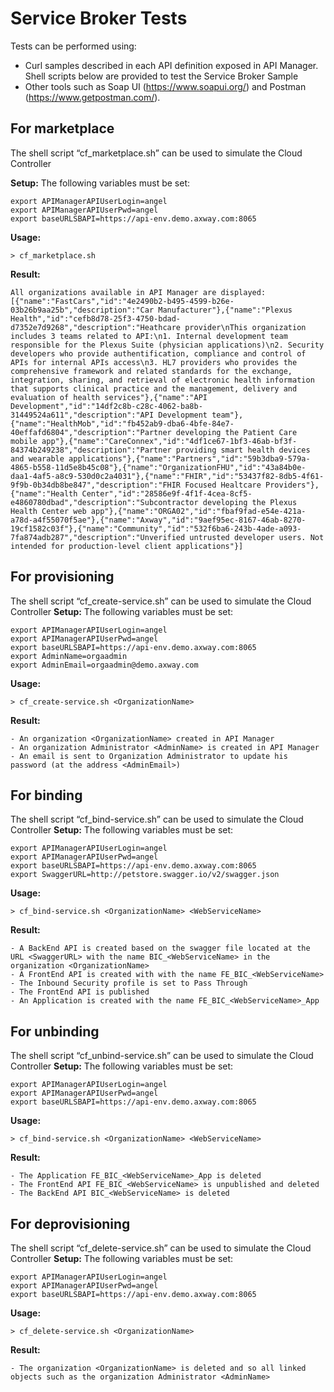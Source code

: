 # Service Broker Tests

Tests can be performed using:
- Curl samples described in each API definition exposed in API Manager. Shell scripts below are provided to test the Service Broker Sample
- Other tools such as Soap UI (https://www.soapui.org/) and Postman (https://www.getpostman.com/).


## For marketplace
The shell script “cf_marketplace.sh” can be used to simulate the Cloud Controller

**Setup:**
The following variables must be set:
```
export APIManagerAPIUserLogin=angel
export APIManagerAPIUserPwd=angel
export baseURLSBAPI=https://api-env.demo.axway.com:8065
```

**Usage:** 
```
> cf_marketplace.sh
```

**Result:**
```
All organizations available in API Manager are displayed: 
[{"name":"FastCars","id":"4e2490b2-b495-4599-b26e-03b26b9aa25b","description":"Car Manufacturer"},{"name":"Plexus Health","id":"cefb8d78-25f3-4750-bdad-d7352e7d9268","description":"Heathcare provider\nThis organization includes 3 teams related to API:\n1. Internal development team responsible for the Plexus Suite (physician applications)\n2. Security developers who provide authentification, compliance and control of APIs for internal APIs access\n3. HL7 providers who provides the comprehensive framework and related standards for the exchange, integration, sharing, and retrieval of electronic health information that supports clinical practice and the management, delivery and evaluation of health services"},{"name":"API Development","id":"14df2c8b-c28c-4062-ba8b-31449524a611","description":"API Development team"},{"name":"HealthMob","id":"fb452ab9-dba6-4bfe-84e7-40effafd6804","description":"Partner developing the Patient Care mobile app"},{"name":"CareConnex","id":"4df1ce67-1bf3-46ab-bf3f-84374b249238","description":"Partner providing smart health devices and wearable applications"},{"name":"Partners","id":"59b3dba9-579a-4865-b558-11d5e8b45c08"},{"name":"OrganizationFHU","id":"43a84b0e-daa1-4af5-a8c9-530d0c2a4031"},{"name":"FHIR","id":"53437f82-8db5-4f61-9f9b-0b34db8be847","description":"FHIR Focused Healtcare Providers"},{"name":"Health Center","id":"28586e9f-4f1f-4cea-8cf5-e4860780dbad","description":"Subcontractor developing the Plexus Health Center web app"},{"name":"ORGA02","id":"fbaf9fad-e54e-421a-a78d-a4f55070f5ae"},{"name":"Axway","id":"9aef95ec-8167-46ab-8270-19cf1582c03f"},{"name":"Community","id":"532f6ba6-243b-4ade-a093-7fa874adb287","description":"Unverified untrusted developer users. Not intended for production-level client applications"}]
```

## For provisioning
The shell script “cf_create-service.sh” can be used to simulate the Cloud Controller
**Setup:**
The following variables must be set:
```
export APIManagerAPIUserLogin=angel
export APIManagerAPIUserPwd=angel
export baseURLSBAPI=https://api-env.demo.axway.com:8065
export AdminName=orgaadmin
export AdminEmail=orgaadmin@demo.axway.com
```

**Usage:** 
```
> cf_create-service.sh <OrganizationName>
```

**Result:**
```
- An organization <OrganizationName> created in API Manager
- An organization Administrator <AdminName> is created in API Manager
- An email is sent to Organization Administrator to update his password (at the address <AdminEmail>)
```

## For binding
The shell script “cf_bind-service.sh” can be used to simulate the Cloud Controller
**Setup:**
The following variables must be set:
```
export APIManagerAPIUserLogin=angel
export APIManagerAPIUserPwd=angel
export baseURLSBAPI=https://api-env.demo.axway.com:8065
export SwaggerURL=http://petstore.swagger.io/v2/swagger.json
```
**Usage:** 
```
> cf_bind-service.sh <OrganizationName> <WebServiceName>
```

**Result:**
```
- A BackEnd API is created based on the swagger file located at the URL <SwaggerURL> with the name BIC_<WebServiceName> in the organization <OrganizationName>
- A FrontEnd API is created with with the name FE_BIC_<WebServiceName>
- The Inbound Security profile is set to Pass Through
- The FrontEnd API is published
- An Application is created with the name FE_BIC_<WebServiceName>_App
```

## For unbinding
The shell script “cf_unbind-service.sh” can be used to simulate the Cloud Controller
**Setup:**
The following variables must be set:
```
export APIManagerAPIUserLogin=angel
export APIManagerAPIUserPwd=angel
export baseURLSBAPI=https://api-env.demo.axway.com:8065
```

**Usage:** 
```
> cf_bind-service.sh <OrganizationName> <WebServiceName>
```

**Result:**
```
- The Application FE_BIC_<WebServiceName>_App is deleted
- The FrontEnd API FE_BIC_<WebServiceName> is unpublished and deleted
- The BackEnd API BIC_<WebServiceName> is deleted
```

## For deprovisioning
The shell script “cf_delete-service.sh” can be used to simulate the Cloud Controller
**Setup:**
The following variables must be set:
```
export APIManagerAPIUserLogin=angel
export APIManagerAPIUserPwd=angel
export baseURLSBAPI=https://api-env.demo.axway.com:8065
```
**Usage:** 
```
> cf_delete-service.sh <OrganizationName>
```

**Result:**
```
- The organization <OrganizationName> is deleted and so all linked objects such as the organization Administrator <AdminName>
```
